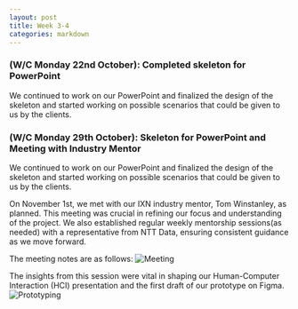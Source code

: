 ```yaml
---
layout: post
title: Week 3-4
categories: markdown
---
```

### (W/C Monday 22nd October): Completed skeleton for PowerPoint ###

We continued to work on our PowerPoint and finalized the design of the skeleton and started working on possible scenarios that could be given to us by the clients.

### (W/C Monday 29th October): Skeleton for PowerPoint and Meeting with Industry Mentor ###

We continued to work on our PowerPoint and finalized the design of the skeleton and started working on possible scenarios that could be given to us by the clients.

On November 1st, we met with our IXN industry mentor, Tom Winstanley, as planned. This meeting was crucial in refining our focus and understanding of the project. We also established regular weekly mentorship sessions(as needed) with a representative from NTT Data, ensuring consistent guidance as we move forward.

The meeting notes are as follows:
![Meeting](/2023/group43/assets/images/blogs/Meeting_Notes.png)

The insights from this session were vital in shaping our Human-Computer Interaction (HCI) presentation and the first draft of our prototype on Figma.
![Prototyping](/2023/group43/assets/images/blogs/Prototyping.png)